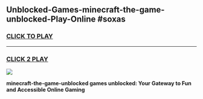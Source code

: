 
## Unblocked-Games-minecraft-the-game-unblocked-Play-Online #soxas
<h3>
<a href="https://news.freeplayer.one?title=minecraft-the-game-unblocked&ref=3">CLICK TO PLAY</a></h3>
<hr>

<h3>
<a href="https://news.freeplayer.one?title=minecraft-the-game-unblocked&ref=3">CLICK 2 PLAY</a>
  
</h3>

<a href="https://news.freeplayer.one?title=minecraft-the-game-unblocked&ref=3"><img src="https://clearcache.store/games.png"></a>


**minecraft-the-game-unblocked games unblocked: Your Gateway to Fun and Accessible Online Gaming**
